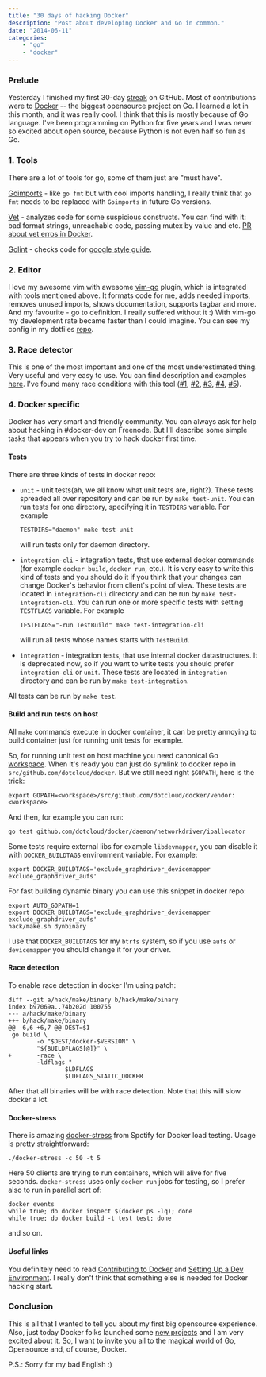 ```yaml
---
title: "30 days of hacking Docker"
description: "Post about developing Docker and Go in common."
date: "2014-06-11"
categories:
    - "go"
    - "docker"
---
```


### Prelude

Yesterday I finished my first 30-day [streak](https://github.com/LK4D4) on GitHub.
Most of contributions were to [Docker](https://github.com/dotcloud/docker) --
the biggest opensource project on Go. I learned a lot in this month, and it was
really cool. I think that this is mostly because of Go language. I've been
programming on Python for five years and I was never so excited about open source,
because Python is not even half so fun as Go.

### 1. Tools

There are a lot of tools for go, some of them just are "must have".

[Goimports](http://godoc.org/code.google.com/p/go.tools/cmd/goimports) - like
`go fmt` but with cool imports handling, I really think that `go fmt` needs to
be replaced with `Goimports` in future Go versions.

[Vet](http://godoc.org/code.google.com/p/go.tools/cmd/vet) - analyzes code for
some suspicious constructs. You can find with it: bad format strings, unreachable
code, passing mutex by value and etc.
[PR about vet erros in Docker](https://github.com/dotcloud/docker/pull/6269).

[Golint](https://github.com/golang/lint) - checks code for
[google style guide](https://code.google.com/p/go-wiki/wiki/CodeReviewComments).


### 2. Editor

I love my awesome vim with awesome [vim-go](https://github.com/fatih/vim-go) plugin,
which is integrated with tools mentioned above.
It formats code for me, adds needed imports, removes unused imports, shows
documentation, supports tagbar and more. And my favourite - go to definition. I
really suffered without it :) With vim-go my development rate became faster
than I could imagine. You can see my config in my dotfiles
[repo](https://github.com/LK4D4/dotfiles).


### 3. Race detector

This is one of the most important and one of the most underestimated thing.
Very useful and very easy to use. You can find description and examples
[here](http://blog.golang.org/race-detector). I've found many race conditions
with this tool ([#1](https://github.com/dotcloud/docker/pull/6118),
[#2](https://github.com/dotcloud/docker/pull/6150),
[#3](https://github.com/dotcloud/docker/pull/6214),
[#4](https://github.com/dotcloud/docker/pull/6232),
[#5](https://github.com/gorilla/context/pull/14)).


### 4. Docker specific

Docker has very smart and friendly community. You can always ask for help about
hacking in #docker-dev on Freenode. But I'll describe some simple tasks that appears
when you try to hack docker first time.

#### Tests
There are three kinds of tests in docker repo:

* `unit` - unit tests(ah, we all know what unit tests are, right?). These tests
spreaded all over repository and can be run by `make test-unit`. You can run
tests for one directory, specifying it in `TESTDIRS` variable. For example

    ```
    TESTDIRS="daemon" make test-unit
    ```

    will run tests only for daemon directory.

* `integration-cli` - integration tests, that use external docker commands
(for example `docker build`, `docker run`, etc.). It is very easy to write this
kind of tests and you should do it if you think that your changes can change
Docker's behavior from client's point of view. These tests are located in `integration-cli`
directory and can be run by `make test-integration-cli`. You can run one or more
specific tests with setting `TESTFLAGS` variable. For example

    ```
    TESTFLAGS="-run TestBuild" make test-integration-cli
    ```

    will run all tests whose names starts with `TestBuild`.

* `integration` - integration tests, that use internal docker datastructures.
It is deprecated now, so if you want to write tests you should prefer
`integration-cli` or `unit`. These tests are located in `integration` directory and
can be run by `make test-integration`.

All tests can be run by `make test`.

#### Build and run tests on host
All `make` commands execute in docker container, it can be pretty annoying to
build container just for running unit tests for example.

So, for running unit test on host machine you need canonical Go
[workspace](http://golang.org/doc/code.html#Workspaces). When it's ready you can
just do symlink to docker repo in `src/github.com/dotcloud/docker`. But we still
need right `$GOPATH`, here is the trick:

    export GOPATH=<workspace>/src/github.com/dotcloud/docker/vendor:<workspace>

And then, for example you can run:

    go test github.com/dotcloud/docker/daemon/networkdriver/ipallocator

Some tests require external libs for example `libdevmapper`, you can disable
it with `DOCKER_BUILDTAGS` environment variable. For example:

    export DOCKER_BUILDTAGS='exclude_graphdriver_devicemapper exclude_graphdriver_aufs'

For fast building dynamic binary you can use this snippet in docker repo:

    export AUTO_GOPATH=1
    export DOCKER_BUILDTAGS='exclude_graphdriver_devicemapper exclude_graphdriver_aufs'
    hack/make.sh dynbinary

I use that `DOCKER_BUILDTAGS` for my `btrfs` system, so if you use `aufs` or
`devicemapper` you should change it for your driver.

#### Race detection
To enable race detection in docker I'm using patch:

    diff --git a/hack/make/binary b/hack/make/binary
    index b97069a..74b202d 100755
    --- a/hack/make/binary
    +++ b/hack/make/binary
    @@ -6,6 +6,7 @@ DEST=$1
     go build \
            -o "$DEST/docker-$VERSION" \
            "${BUILDFLAGS[@]}" \
    +       -race \
            -ldflags "
                    $LDFLAGS
                    $LDFLAGS_STATIC_DOCKER

After that all binaries will be with race detection. Note that this will slow
docker a lot.

#### Docker-stress
There is amazing
[docker-stress](https://github.com/spotify/docker-stress) from Spotify for
Docker load testing. Usage is pretty straightforward:

    ./docker-stress -c 50 -t 5

Here 50 clients are trying to run containers, which will alive for five seconds.
`docker-stress` uses only `docker run` jobs for testing, so I prefer also to run in
parallel sort of:

    docker events
    while true; do docker inspect $(docker ps -lq); done
    while true; do docker build -t test test; done

and so on.

#### Useful links
You definitely need to read
[Contributing to Docker](https://github.com/dotcloud/docker/blob/master/CONTRIBUTING.md)
and [Setting Up a Dev Environment](https://github.com/dotcloud/docker/blob/master/docs/sources/contributing/devenvironment.md).
I really don't think that something else is needed for Docker hacking start.


### Conclusion

This is all that I wanted to tell you about my first big opensource experience.
Also, just today Docker folks launched some
[new projects](https://github.com/docker) and I am very excited about it.
So, I want to invite you all to the magical world of Go, Opensource and,
of course, Docker.

P.S.: Sorry for my bad English :)
